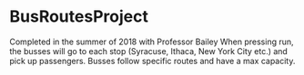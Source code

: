 # BusRoutesProject
Completed in the summer of 2018 with Professor Bailey
When pressing run, the busses will go to each stop (Syracuse, Ithaca, New York City etc.) and pick up passengers. 
Busses follow specific routes and have a max capacity.

